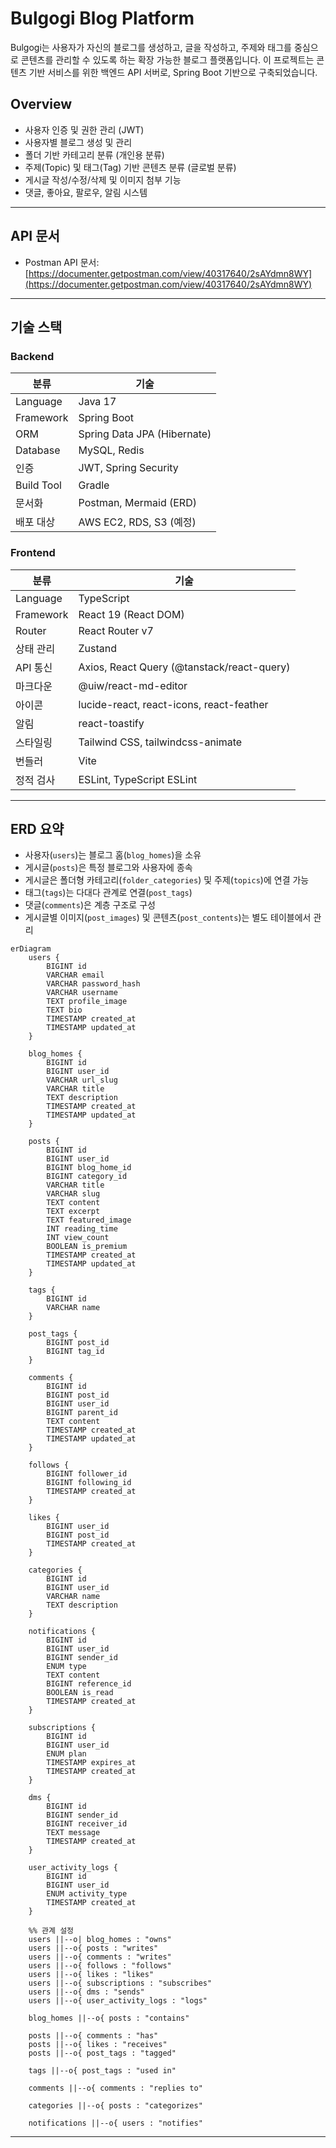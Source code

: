 # Bulgogi Blog Platform

Bulgogi는 사용자가 자신의 블로그를 생성하고, 글을 작성하고, 주제와 태그를 중심으로 콘텐츠를 관리할 수 있도록 하는 확장 가능한 블로그 플랫폼입니다. 이 프로젝트는 콘텐츠 기반 서비스를 위한 백엔드 API 서버로, Spring Boot 기반으로 구축되었습니다.

## Overview

- 사용자 인증 및 권한 관리 (JWT)
- 사용자별 블로그 생성 및 관리
- 폴더 기반 카테고리 분류 (개인용 분류)
- 주제(Topic) 및 태그(Tag) 기반 콘텐츠 분류 (글로벌 분류)
- 게시글 작성/수정/삭제 및 이미지 첨부 기능
- 댓글, 좋아요, 팔로우, 알림 시스템

---

## API 문서

- Postman API 문서: [https://documenter.getpostman.com/view/40317640/2sAYdmn8WY](https://documenter.getpostman.com/view/40317640/2sAYdmn8WY)

---

## 기술 스택

### Backend

| 분류 | 기술 |
|------|------|
| Language | Java 17 |
| Framework | Spring Boot |
| ORM | Spring Data JPA (Hibernate) |
| Database | MySQL, Redis |
| 인증 | JWT, Spring Security |
| Build Tool | Gradle |
| 문서화 | Postman, Mermaid (ERD) |
| 배포 대상 | AWS EC2, RDS, S3 (예정) |

### Frontend

| 분류 | 기술 |
|------|------|
| Language | TypeScript |
| Framework | React 19 (React DOM) |
| Router | React Router v7 |
| 상태 관리 | Zustand |
| API 통신 | Axios, React Query (@tanstack/react-query) |
| 마크다운 | @uiw/react-md-editor |
| 아이콘 | lucide-react, react-icons, react-feather |
| 알림 | react-toastify |
| 스타일링 | Tailwind CSS, tailwindcss-animate |
| 번들러 | Vite |
| 정적 검사 | ESLint, TypeScript ESLint |


---

## ERD 요약

- 사용자(`users`)는 블로그 홈(`blog_homes`)을 소유
- 게시글(`posts`)은 특정 블로그와 사용자에 종속
- 게시글은 폴더형 카테고리(`folder_categories`) 및 주제(`topics`)에 연결 가능
- 태그(`tags`)는 다대다 관계로 연결(`post_tags`)
- 댓글(`comments`)은 계층 구조로 구성
- 게시글별 이미지(`post_images`) 및 콘텐츠(`post_contents`)는 별도 테이블에서 관리

```mermaid
erDiagram
    users {
        BIGINT id
        VARCHAR email
        VARCHAR password_hash
        VARCHAR username
        TEXT profile_image
        TEXT bio
        TIMESTAMP created_at
        TIMESTAMP updated_at
    }

    blog_homes {
        BIGINT id
        BIGINT user_id
        VARCHAR url_slug
        VARCHAR title
        TEXT description
        TIMESTAMP created_at
        TIMESTAMP updated_at
    }

    posts {
        BIGINT id
        BIGINT user_id
        BIGINT blog_home_id
        BIGINT category_id
        VARCHAR title
        VARCHAR slug
        TEXT content
        TEXT excerpt
        TEXT featured_image
        INT reading_time
        INT view_count
        BOOLEAN is_premium
        TIMESTAMP created_at
        TIMESTAMP updated_at
    }

    tags {
        BIGINT id
        VARCHAR name
    }

    post_tags {
        BIGINT post_id
        BIGINT tag_id
    }

    comments {
        BIGINT id
        BIGINT post_id
        BIGINT user_id
        BIGINT parent_id
        TEXT content
        TIMESTAMP created_at
        TIMESTAMP updated_at
    }

    follows {
        BIGINT follower_id
        BIGINT following_id
        TIMESTAMP created_at
    }

    likes {
        BIGINT user_id
        BIGINT post_id
        TIMESTAMP created_at
    }

    categories {
        BIGINT id
        BIGINT user_id
        VARCHAR name
        TEXT description
    }

    notifications {
        BIGINT id
        BIGINT user_id
        BIGINT sender_id
        ENUM type
        TEXT content
        BIGINT reference_id
        BOOLEAN is_read
        TIMESTAMP created_at
    }

    subscriptions {
        BIGINT id
        BIGINT user_id
        ENUM plan
        TIMESTAMP expires_at
        TIMESTAMP created_at
    }

    dms {
        BIGINT id
        BIGINT sender_id
        BIGINT receiver_id
        TEXT message
        TIMESTAMP created_at
    }

    user_activity_logs {
        BIGINT id
        BIGINT user_id
        ENUM activity_type
        TIMESTAMP created_at
    }

    %% 관계 설정
    users ||--o| blog_homes : "owns"
    users ||--o{ posts : "writes"
    users ||--o{ comments : "writes"
    users ||--o{ follows : "follows"
    users ||--o{ likes : "likes"
    users ||--o{ subscriptions : "subscribes"
    users ||--o{ dms : "sends"
    users ||--o{ user_activity_logs : "logs"

    blog_homes ||--o{ posts : "contains"

    posts ||--o{ comments : "has"
    posts ||--o{ likes : "receives"
    posts ||--o{ post_tags : "tagged"

    tags ||--o{ post_tags : "used in"

    comments ||--o{ comments : "replies to"

    categories ||--o{ posts : "categorizes"

    notifications ||--o{ users : "notifies"
```

---


